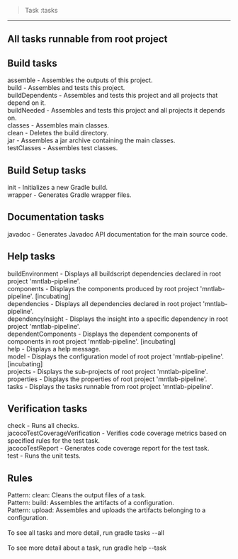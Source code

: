  > Task :tasks

------------------------------------------------------------
All tasks runnable from root project
------------------------------------------------------------

Build tasks
-----------
assemble - Assembles the outputs of this project.</br>
build - Assembles and tests this project.</br>
buildDependents - Assembles and tests this project and all projects that depend on it.</br>
buildNeeded - Assembles and tests this project and all projects it depends on.</br>
classes - Assembles main classes.</br>
clean - Deletes the build directory.</br>
jar - Assembles a jar archive containing the main classes.</br>
testClasses - Assembles test classes.</br>

Build Setup tasks
-----------------
init - Initializes a new Gradle build.</br>
wrapper - Generates Gradle wrapper files.</br>

Documentation tasks
-------------------
javadoc - Generates Javadoc API documentation for the main source code.</br>

Help tasks
----------
buildEnvironment - Displays all buildscript dependencies declared in root project 'mntlab-pipeline'.</br>
components - Displays the components produced by root project 'mntlab-pipeline'. [incubating]</br>
dependencies - Displays all dependencies declared in root project 'mntlab-pipeline'.</br>
dependencyInsight - Displays the insight into a specific dependency in root project 'mntlab-pipeline'.</br>
dependentComponents - Displays the dependent components of components in root project 'mntlab-pipeline'. [incubating]</br>
help - Displays a help message.</br>
model - Displays the configuration model of root project 'mntlab-pipeline'. [incubating]</br>
projects - Displays the sub-projects of root project 'mntlab-pipeline'.</br>
properties - Displays the properties of root project 'mntlab-pipeline'.</br>
tasks - Displays the tasks runnable from root project 'mntlab-pipeline'.</br>

Verification tasks
------------------
check - Runs all checks.</br>
jacocoTestCoverageVerification - Verifies code coverage metrics based on specified rules for the test task.</br>
jacocoTestReport - Generates code coverage report for the test task.</br>
test - Runs the unit tests.</br>

Rules
-----
Pattern: clean<TaskName>: Cleans the output files of a task.</br>
Pattern: build<ConfigurationName>: Assembles the artifacts of a configuration.</br>
Pattern: upload<ConfigurationName>: Assembles and uploads the artifacts belonging to a configuration.</br>
</br>
To see all tasks and more detail, run gradle tasks --all</br>
</br>
To see more detail about a task, run gradle help --task <task></br>
